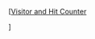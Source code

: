  [<a href='https://freehitcounters.org/'>Visitor and Hit Counter</a> <script type='text/javascript' src='https://www.freevisitorcounters.com/auth.php?id=9932e3bedc5347487d77a89b818cc860163bd7d9'></script>
<script type="text/javascript" src="https://www.freevisitorcounters.com/en/home/counter/792751/t/6"></script>]
